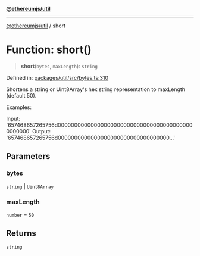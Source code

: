 [**@ethereumjs/util**](../README.md)

***

[@ethereumjs/util](../README.md) / short

# Function: short()

> **short**(`bytes`, `maxLength`): `string`

Defined in: [packages/util/src/bytes.ts:310](https://github.com/Dargon789/ethereumjs-monorepo/blob/master/packages/util/src/bytes.ts#L310)

Shortens a string  or Uint8Array's hex string representation to maxLength (default 50).

Examples:

Input:  '657468657265756d000000000000000000000000000000000000000000000000'
Output: '657468657265756d0000000000000000000000000000000000…'

## Parameters

### bytes

`string` | `Uint8Array`

### maxLength

`number` = `50`

## Returns

`string`
